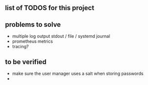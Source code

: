 ## list of TODOS for this project



## problems to solve

* multiple log output stdout /  file / systemd journal
* prometheus metrics
* tracing?

## to be verified
* make sure the user manager uses a salt when storing passwords
* 